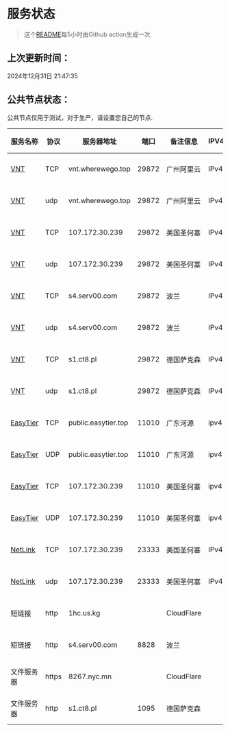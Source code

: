# 服务状态
> 这个[README](https://github.com/lmq8267/server-status)每5小时由Github action生成一次.
## 上次更新时间：
2024年12月31日 21:47:35
## 公共节点状态： 
公共节点仅用于测试，对于生产，请设置您自己的节点.

|服务名称|协议|服务器地址|端口|备注信息|IPV4/IPV6|**状态**|
|--|--|--|--|--|--|--|
|[VNT](https://github.com/vnt-dev/vnt)|TCP|vnt.wherewego.top|29872|广州阿里云|IPv4|正常✅|
|[VNT](https://github.com/vnt-dev/vnt)|udp|vnt.wherewego.top|29872|广州阿里云|IPv4|正常✅|
|[VNT](https://github.com/vnt-dev/vnt)|TCP|107.172.30.239|29872|美国圣何塞|IPv4|正常✅|
|[VNT](https://github.com/vnt-dev/vnt)|udp|107.172.30.239|29872|美国圣何塞|IPv4|正常✅|
|[VNT](https://github.com/vnt-dev/vnt)|TCP|s4.serv00.com|29872|波兰|IPv4|正常✅|
|[VNT](https://github.com/vnt-dev/vnt)|udp|s4.serv00.com|29872|波兰|IPv4|正常✅|
|[VNT](https://github.com/vnt-dev/vnt)|TCP|s1.ct8.pl|29872|德国萨克森|IPv4|正常✅|
|[VNT](https://github.com/vnt-dev/vnt)|udp|s1.ct8.pl|29872|德国萨克森|IPv4|正常✅|
|[EasyTier](https://github.com/EasyTier/EasyTier)|TCP|public.easytier.top|11010|广东河源|ipv4|正常✅|
|[EasyTier](https://github.com/EasyTier/EasyTier)|UDP|public.easytier.top|11010|广东河源|ipv4|正常✅|
|[EasyTier](https://github.com/EasyTier/EasyTier)|TCP|107.172.30.239|11010|美国圣何塞|ipv4|正常✅|
|[EasyTier](https://github.com/EasyTier/EasyTier)|UDP|107.172.30.239|11010|美国圣何塞|ipv4|正常✅|
|[NetLink](https://github.com/rustp2p/NetLink)|TCP|107.172.30.239|23333|美国圣何塞|IPv4|正常✅|
|[NetLink](https://github.com/rustp2p/NetLink)|udp|107.172.30.239|23333|美国圣何塞|IPv4|正常✅|
|短链接|http|1hc.us.kg||CloudFlare||正常✅|
|短链接|http|s4.serv00.com|8828|波兰||正常✅|
|文件服务器|https|8267.nyc.mn||CloudFlare||正常✅|
|文件服务器|http|s1.ct8.pl|1095|德国萨克森||正常✅|
